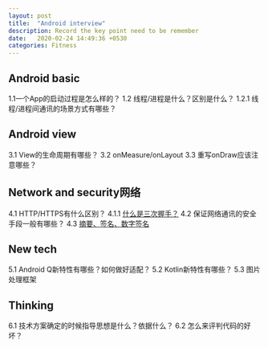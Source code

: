 ```yaml
---
layout: post
title:  "Android interview"
description: Record the key point need to be remember
date:   2020-02-24 14:49:36 +0530
categories: Fitness
---
```


## Android basic
1.1一个App的启动过程是怎么样的？
1.2 线程/进程是什么？区别是什么？
1.2.1 线程/进程间通讯的场景方式有哪些？

## Android view
3.1 View的生命周期有哪些？
3.2 onMeasure/onLayout
3.3 重写onDraw应该注意哪些？

## Network and security网络
4.1 HTTP/HTTPS有什么区别？
4.1.1 [什么是三次握手？](https://baijiahao.baidu.com/s?id=1614404084382122793&wfr=spider&for=pc)
4.2 保证网络通讯的安全手段一般有哪些？
4.3 [摘要、签名、数字签名](https://www.cnblogs.com/ricklz/p/11306820.html)

## New tech
5.1 Android Q新特性有哪些？如何做好适配？
5.2 Kotlin新特性有哪些？
5.3 图片处理框架

## Thinking
6.1 技术方案确定的时候指导思想是什么？依据什么？
6.2 怎么来评判代码的好坏？


